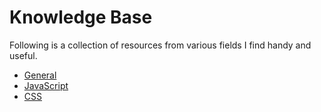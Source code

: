 # Knowledge Base

Following is a collection of resources from various fields I find handy and useful.

* [General](resources/general)
* [JavaScript](resources/js)
* [CSS](resources/css)
